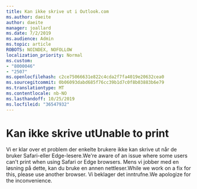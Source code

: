 ```yaml
---
title: Kan ikke skrive ut i Outlook.com
ms.author: daeite
author: daeite
manager: joallard
ms.date: 7/2/2019
ms.audience: Admin
ms.topic: article
ROBOTS: NOINDEX, NOFOLLOW
localization_priority: Normal
ms.custom:
- "8000046"
- "2507"
ms.openlocfilehash: c2ce75066631e822c4cda2f7fa4019e20632cea0
ms.sourcegitcommit: 0b06093dabd685f76cc39b1d7c0f8b03883b6e79
ms.translationtype: MT
ms.contentlocale: nb-NO
ms.lasthandoff: 10/25/2019
ms.locfileid: "36547932"
---
```

# <a name="unable-to-print"></a><span data-ttu-id="c49f7-102">Kan ikke skrive ut</span><span class="sxs-lookup"><span data-stu-id="c49f7-102">Unable to print</span></span>

<span data-ttu-id="c49f7-103">Vi er klar over et problem der enkelte brukere ikke kan skrive ut når de bruker Safari-eller Edge-lesere.</span><span class="sxs-lookup"><span data-stu-id="c49f7-103">We're aware of an issue where some users can't print when using Safari or Edge browsers.</span></span> <span data-ttu-id="c49f7-104">Mens vi jobber med en løsning på dette, kan du bruke en annen nettleser.</span><span class="sxs-lookup"><span data-stu-id="c49f7-104">While we work on a fix for this, please use another browser.</span></span> <span data-ttu-id="c49f7-105">Vi beklager det inntrufne.</span><span class="sxs-lookup"><span data-stu-id="c49f7-105">We apologize for the inconvenience.</span></span>